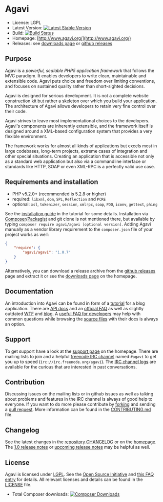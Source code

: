 # Agavi

- License: LGPL
- Latest Version: [![Latest Stable Version](https://poser.pugx.org/agavi/agavi/version.png)](https://packagist.org/packages/agavi/agavi)
- Build: [![Build Status](https://secure.travis-ci.org/agavi/agavi.png)](http://travis-ci.org/agavi/agavi)
- Homepage: [http://www.agavi.org/](http://www.agavi.org/)
- Releases: see [downloads page](http://www.agavi.org/download) or [github releases](releases)

## Purpose

Agavi is a *powerful, scalable PHP5 application framework* that follows the MVC
paradigm. It enables developers to write clean, maintainable and extensible
code. Agavi puts choice and freedom over limiting conventions, and focuses on
sustained quality rather than short-sighted decisions.

Agavi is designed for serious development. It is not a complete website
construction kit but rather a skeleton over which you build your application.
The architecture of Agavi allows developers to retain very fine control over
their code.

Agavi strives to leave most implementational choices to the developers. Agavi's
components are inherently extensible, and the framework itself is designed
around a XML-based configuration system that provides a very flexible
environment.

The framework works for almost all kinds of applications but excels most in
large codebases, long-term projects, extreme cases of integration and other
special situations. Creating an application that is accessible not only as
a standard web application but also via a commandline interface or standards
like HTTP, SOAP or even XML-RPC is a perfectly valid use case.

## Requirements and installation

- PHP v5.2.0+ (recommended is 5.2.8 or higher)
- required: `libxml`, `dom`, `SPL`, `Reflection` and `PCRE`
- optional: `xsl`, `tokenizer`, `session`, `xmlrpc`, `soap`, `PDO`, `iconv`, `gettext`, `phing`

See the [installation guide](http://www.agavi.org/documentation/tutorial/agavi-installation.html)
in the tutorial for some details. Installation via [Composer](http://getcomposer.org/)/[Packagist](http://packagist.com/)
and git clone is not mentioned there, but available by typing ```composer
require agavi/agavi [optional version]```. Adding Agavi manually as a vendor
library requirement to the `composer.json` file of your project works as well:

```json
{
    "require": {
        "agavi/agavi": "1.0.7"
    }
}
```

Alternatively, you can download a release archive from the [github releases](releases)
page and extract it or see the [downloads page](http://www.agavi.org/download) on the homepage.

## Documentation

An introduction into Agavi can be found in form of a [tutorial](http://www.agavi.org/documentation/tutorial)
for a blog application. There are [API docs](http://www.agavi.org/apidocs/index.html)
and an [official FAQ](wiki/FAQ) as well as slightly outdated [WTF](wiki/WTF)
and [blog](http://blog.agavi.org/). A [useful FAQ for developers](http://mivesto.de/agavi/agavi-faq.html)
may help with common questions while browsing the [source files](src) with their docs is always an option.

## Support

To get support have a look at the [support page](http://www.agavi.org/support) on the homepage.
There are mailing lists to join and a helpful [freenode IRC channel](wiki/IRC)
named `#agavi` to get you up to speed (```irc://irc.freenode.org/agavi```).
The [IRC channel logs](http://www.agavi.org/irclogs/) are available for the
curious that are interested in past conversations.

## Contribution

Discussing issues on the mailing lists or in github issues as well as talking
about problems and features in the IRC channel is always of good help to
everyone. If you want to do more please contribute by [forking](http://help.github.com/forking/)
and sending a [pull request](http://help.github.com/pull-requests/). More
information can be found in the [CONTRIBUTING.md](CONTRIBUTING.md) file.

## Changelog

See the latest changes in the [repository CHANGELOG](CHANGELOG) or on the [homepage](http://www.agavi.org/download/1.0.7/changelog).
The [1.0 release notes](RELEASE_NOTES-1.0) or [upcoming release notes](RELEASE_NOTES)
may be helpful as well.

## License

Agavi is licensed under <a rel="license" href="https://de.wikipedia.org/wiki/GNU_Lesser_General_Public_License">LGPL</a>.
See the [Open Source Initiative](http://opensource.org/licenses/lgpl-license.php)
and [this FAQ entry](wiki/FAQ#wiki-can-i-use-agavi-in-a-proprietary-commercial-application)
for details. All relevant licenses and details can be found in the [LICENSE](LICENSE) file.

- Total Composer downloads: [![Composer Downloads](https://poser.pugx.org/agavi/agavi/d/total.png)](https://packagist.org/packages/agavi/agavi)

